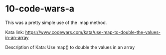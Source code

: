 # 10-code-wars-a

This was a pretty simple use of the .map method.

Kata link: https://www.codewars.com/kata/use-map-to-double-the-values-in-an-array

Description of Kata: Use map() to double the values in an array